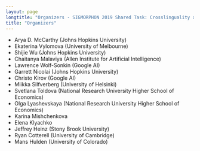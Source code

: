 ```yaml
---
layout: page
longtitle: "Organizers - SIGMORPHON 2019 Shared Task: Crosslinguality and Context in Morphology"
title: "Organizers"
---
```


- Arya D. McCarthy (Johns Hopkins University)
- Ekaterina Vylomova (University of Melbourne)
- Shijie Wu (Johns Hopkins University)
- Chaitanya Malaviya (Allen Institute for Artificial Intelligence)
- Lawrence Wolf-Sonkin (Google AI)
- Garrett Nicolai (Johns Hopkins University)
- Christo Kirov (Google AI)
- Miikka Silfverberg (University of Helsinki)
- Svetlana Toldova (National Research University Higher School of Economics)
- Olga Lyashevskaya (National Research University Higher School of Economics)
- Karina Mishchenkova
- Elena Klyachko
- Jeffrey Heinz (Stony Brook University)
- Ryan Cotterell (University of Cambridge)
- Mans Hulden (University of Colorado)

